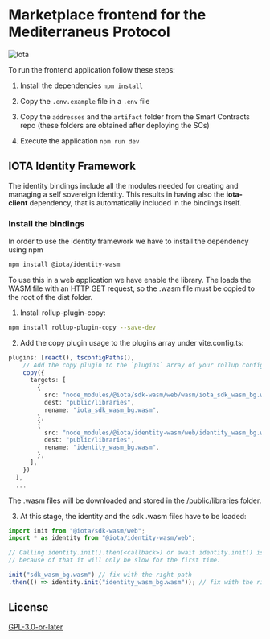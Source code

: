 # Marketplace frontend for the Mediterraneus Protocol

![Iota](https://img.shields.io/badge/iota-29334C?style=for-the-badge&logo=iota&logoColor=white)

To run the frontend application follow these steps:

1. Install the dependencies `npm install`

2. Copy the `.env.example` file in a `.env` file

3. Copy the `addresses` and the `artifact` folder from the Smart Contracts repo (these folders are obtained after deploying the SCs)

4. Execute the application `npm run dev`

## IOTA Identity Framework 
The identity bindings include all the modules needed for creating and managing a self sovereign identity. 
This results in having also the **iota-client** dependency, that is automatically included in the bindings itself.

### Install the bindings
In order to use the identity framework we have to install the dependency using npm

```sh
npm install @iota/identity-wasm 
```
To use this in a web application we have enable the library. The loads the WASM file with an HTTP GET request, so the .wasm file must be copied to the root of the dist folder.

1. Install rollup-plugin-copy:

```sh
npm install rollup-plugin-copy --save-dev
```

2. Add the copy plugin usage to the plugins array under vite.config.ts:
```ts
plugins: [react(), tsconfigPaths(),
    // Add the copy plugin to the `plugins` array of your rollup config:
    copy({
      targets: [
        {
          src: "node_modules/@iota/sdk-wasm/web/wasm/iota_sdk_wasm_bg.wasm",
          dest: "public/libraries",
          rename: "iota_sdk_wasm_bg.wasm",
        },
        {
          src: "node_modules/@iota/identity-wasm/web/identity_wasm_bg.wasm",
          dest: "public/libraries",
          rename: "identity_wasm_bg.wasm",
        },
      ],
    })
  ],
  ...
```

The .wasm files will be downloaded and stored in the /public/libraries folder. 

3. At this stage, the identity and the sdk .wasm files have to be loaded:
```ts
import init from "@iota/sdk-wasm/web";
import * as identity from "@iota/identity-wasm/web";

// Calling identity.init().then(<callback>) or await identity.init() is required to load the Wasm file from the server if not available, 
// because of that it will only be slow for the first time.

init("sdk_wasm_bg.wasm") // fix with the right path
.then(() => identity.init("identity_wasm_bg.wasm")); // fix with the right path
```

## License

[GPL-3.0-or-later](https://spdx.org/licenses/GPL-3.0-or-later.html)